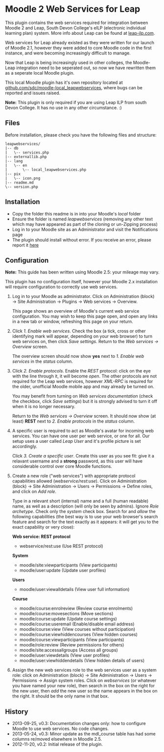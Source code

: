 # Moodle 2 Web Services for Leap

This plugin contains the web services required for integration between Moodle 2 and Leap, South Devon College's eILP (electronic individual learning plan) system. More info about Leap can be found at [leap-ilp.com](http://leap-ilp.com).

Web services for Leap already existed as they were written for our launch of Moodle 2.1, however they were added to core Moodle code in the first instance, and were becoming increasingly difficult to manage.

Now that Leap is being increasingly used in other colleges, the Moodle-Leap integration need to be seperated out, so now we have rewritten them as a seperate local Moodle plugin.

This local Moodle plugin has it's own repository located at [github.com/sdc/moodle-local_leapwebservices](https://github.com/sdc/moodle-local_leapwebservices), where bugs can be reported and issues raised.

**Note:** This plugin is only required if you are using Leap ILP from south Devon College. It has no use in any other circumstance. :)

## Files

Before installation, please check you have the following files and structure:

    leapwebservices/
    |-- db
    |   \-- services.php
    |-- externallib.php
    |-- lang
    |   \-- en
    |       \-- local_leapwebservices.php
    |-- pix
    |   \-- icon.png
    |-- readme.md
    \-- version.php


## Installation

* Copy the folder this readme is in into your Moodle's *local* folder
* Ensure the folder is named *leapwebservices* (removing any other text which may have appeared as part of the cloning or un-Zipping process)
* Log in to your Moodle site as an Administrator and visit the Notifications page
* The plugin should install without error. If you receive an error, please report it [here](https://github.com/sdc/moodle-local_leapwebservices/issues)

## Configuration

**Note:** This guide has been written using Moodle 2.5: your mileage may vary.

This plugin has no configuration itself, however your Moodle 2.x installation will require configuration to correctly use web services. 

1.  Log in to your Moodle as administrator. Click on Administration (block) &rarr; Site Administration &rarr; Plugins &rarr; Web services &rarr; Overview.

    This page shows an overview of Moodle's current web service configuration. You may wish to keep this page open, and open any links in a new tab or window, refreshing this page on your return.

2.  Click *1. Enable web services*. Check the box (a tick, cross or other identifying mark will appear, depending on your web browser) to turn web services on, then click *Save settings*. Return to the *Web services &rarr; Overview* screen.

    The overview screen should now show **yes** next to *1. Enable web services* in the *status* column.

3.  Click *2. Enable protocols*. Enable the *REST* protocol: click on the eye with the line through it, it will become *open*.  The other protocols are not required for the Leap web services, however *XML-RPC* is required for the older, unofficial Moodle mobile app and may already be turned on. 

    You may benefit from turning on *Web services documentation* (check the checkbox, click *Save settings*) but it is strongly advised to turn it off when it is no longer necessary.

    Return to the *Web services &rarr; Overview* screen. It should now show (at least) **REST** next to *2. Enable protocols* in the *status* column.

4.  A specific user is required to act as Moodle's avatar for incoming web services. You can have one user per web service, or one for all. Our setup uses a user called *Leap User* and it's profile picture is set accordingly.

    Click *3. Create a specific user*.  Create this user as you see fit: give it a relavant username and a **strong** password, as this user will have considerable control over core Moodle functions. 

5.  Create a new role ("web services") with appropriate protocol capabilities allowed (*webservice/rest:use*). Click on Administration (block) &rarr; Site Administration &rarr; Users &rarr; Permissions &rarr; Define roles, and click on *Add role*.

    Type in a relevant short (internal) name and a full (human readable) name, as well as a description (will only be seen by admins).  Ignore *Role archetype*. Check only the *system* check box. Search for and *allow* the following capabilities (the best way is to use your web browser's search feature and search for the text exactly as it appears: it will get you to the exact capability or very close):

    **Web service: REST protocol**
    * webservice/rest:use (Use REST protocol)
    
    **System**
    * moodle/site:viewparticipants (View participants) 
    * moodle/user:update (Update user profiles)

    **Users**
    * moodle/user:viewalldetails (View user full information)

    **Course**
    * moodle/course:enrolreview (Review course enrolments)
    * moodle/course:movesections (Move sections)
    * moodle/course:update (Update course settings)
    * moodle/course:useremail (Enable/disable email address)
    * moodle/course:view (View courses without participation)
    * moodle/course:viewhiddencourses (View hidden courses)
    * moodle/course:viewparticipants (View participants)
    * moodle/role:review (Review permissions for others)
    * moodle/site:accessallgroups (Access all groups)
    * moodle/user:viewdetails (View user profiles)
    * moodle/user:viewhiddendetails (View hidden details of users)

6.  Assign the new web services role to the web services user as a system role: click on Administration (block) &rarr; Site Administration &rarr; Users &rarr; Permissions &rarr; Assign system roles.  Click on *webservices* (or whatever you have named your new role), then search in the box on the right for the new user, then *add* the new user so the name appears in the box on the right.  It should be the only name in that box.


## History

* 2013-09-25, v0.3: Documentation changes only: how to configure Moodle to use web services. No code changes.
* 2013-05-24, v0.3: Minor update as the mdl_course table has had some columns re/moved elsewhere in Moodle 2.5.
* 2012-11-20, v0.2: Initial release of the plugin.
